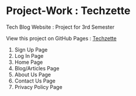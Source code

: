 # Project-Work : Techzette
Tech Blog Website : Project for 3rd Semester

View this project on GitHub Pages : [Techzette](https://swatiaf.github.io/techzette-blog/)

1. Sign Up Page
2. Log In Page
3. Home Page
4. Blog/Articles Page
5. About Us Page
6. Contact Us Page
7. Privacy Policy Page
